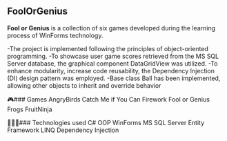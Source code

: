 ## FoolOrGenius
**Fool or Genius** is a collection of six games developed during the learning process of WinForms technology.

-The project is implemented following the principles of object-oriented programming.
-To showcase user game scores retrieved from the MS SQL Server database, the graphical component DataGridView was utilized.
-To enhance modularity, increase code reusability, the Dependency Injection (DI) design pattern was employed.
-Base class Ball has been implemented, allowing other objects to inherit and override behavior

🎮### Games
AngryBirds
Catch Me if You Can
Firework
Fool or Genius
Frogs
FruitNinja

👩🏻‍💻### Technologies used
C#
OOP
WinForms
MS SQL Server
Entity Framework
LINQ
Dependency Injection



